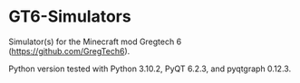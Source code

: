 # GT6-Simulators
Simulator(s) for the Minecraft mod Gregtech 6 (https://github.com/GregTech6).

Python version tested with Python 3.10.2, PyQT 6.2.3, and pyqtgraph 0.12.3.
